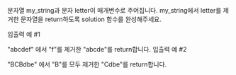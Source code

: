 문자열 my_string과 문자 letter이 매개변수로 주어집니다. my_string에서 letter를 제거한 문자열을 return하도록 solution 함수를 완성해주세요.

입출력 예 #1

"abcdef" 에서 "f"를 제거한 "abcde"를 return합니다.
입출력 예 #2

"BCBdbe" 에서 "B"를 모두 제거한 "Cdbe"를 return합니다.